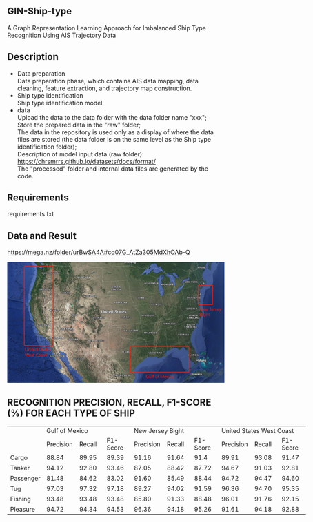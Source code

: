 ## GIN-Ship-type  
A Graph Representation Learning Approach for Imbalanced Ship Type Recognition Using AIS Trajectory Data
## Description
* Data preparation  
Data preparation phase, which contains AIS data mapping, data cleaning, feature extraction, and trajectory map construction.  
* Ship type identification  
Ship type identification model  
* data  
Upload the data to the data folder with the data folder name "xxx";  
Store the prepared data in the "raw" folder;  
The data in the repository is used only as a display of where the data files are stored (the data folder is on the same level as the Ship type identification folder);  
Description of model input data (raw folder): https://chrsmrrs.github.io/datasets/docs/format/  
The "processed" folder and internal data files are generated by the code.

## Requirements  
requirements.txt

## Data and Result 
https://mega.nz/folder/urBwSA4A#cq07G_AtZa305MdXhOAb-Q

<p align = "left">    
<img  src="https://github.com/destiny1103/GIN-Ship-type/blob/main/study%20area.png" width="600" />
</p>

## RECOGNITION PRECISION, RECALL, F1-SCORE (%) FOR EACH TYPE OF SHIP    

<table border=0 cellpadding=0 cellspacing=0 width=690 style='border-collapse:
 collapse;table-layout:fixed;width:520pt'>
 <col width=69 span=10 style='width:52pt'>
 <tr height=19 style='height:14.0pt'>
  <td rowspan=2 height=38 class=xl65 width=69 style='height:28.0pt;width:52pt'></td>
  <td colspan=3 class=xl65 width=207 style='width:156pt'>Gulf of Mexico</td>
  <td colspan=3 class=xl65 width=207 style='width:156pt'>New Jersey Bight</td>
  <td colspan=3 class=xl65 width=207 style='width:156pt'>United States West Coast</td>
 </tr>
 <tr height=19 style='height:14.0pt'>
  <td height=19 class=xl65 style='height:14.0pt'>Precision</td>
  <td class=xl65>Recall</td>
  <td class=xl65>F1-Score</td>
  <td class=xl65>Precision</td>
  <td class=xl65>Recall</td>
  <td class=xl65>F1-Score</td>
  <td class=xl65>Precision</td>
  <td class=xl65>Recall</td>
  <td class=xl65>F1-Score</td>
 </tr>
 <tr height=19 style='height:14.0pt'>
  <td height=19 class=xl65 style='height:14.0pt'>Cargo</td>
  <td class=xl65>88.84</td>
  <td class=xl65>89.95</td>
  <td class=xl65>89.39</td>
  <td class=xl65>91.16</td>
  <td class=xl65>91.64</td>
  <td class=xl65>91.4</td>
  <td class=xl65>89.91</td>
  <td class=xl65>93.08</td>
  <td class=xl65>91.47</td>
 </tr>
 <tr height=19 style='height:14.0pt'>
  <td height=19 class=xl65 style='height:14.0pt'>Tanker</td>
  <td class=xl65>94.12</td>
  <td class=xl65>92.80</td>
  <td class=xl65>93.46</td>
  <td class=xl65>87.05</td>
  <td class=xl65>88.42</td>
  <td class=xl65>87.72</td>
  <td class=xl65>94.67</td>
  <td class=xl65>91.03</td>
  <td class=xl65>92.81</td>
 </tr>
 <tr height=19 style='height:14.0pt'>
  <td height=19 class=xl65 style='height:14.0pt'>Passenger</td>
  <td class=xl65>81.48</td>
  <td class=xl65>84.62</td>
  <td class=xl65>83.02</td>
  <td class=xl65>91.60</td>
  <td class=xl65>85.49</td>
  <td class=xl65>88.44</td>
  <td class=xl65>94.72</td>
  <td class=xl65>94.47</td>
  <td class=xl65>94.60</td>
 </tr>
 <tr height=19 style='height:14.0pt'>
  <td height=19 class=xl65 style='height:14.0pt'>Tug</td>
  <td class=xl65>97.03</td>
  <td class=xl65>97.32</td>
  <td class=xl65>97.18</td>
  <td class=xl65>89.27</td>
  <td class=xl65>94.02</td>
  <td class=xl65>91.59</td>
  <td class=xl65>96.36</td>
  <td class=xl65>94.70</td>
  <td class=xl65>95.35</td>
 </tr>
 <tr height=19 style='height:14.0pt'>
  <td height=19 class=xl65 style='height:14.0pt'>Fishing</td>
  <td class=xl65>93.48</td>
  <td class=xl65>93.48</td>
  <td class=xl65>93.48</td>
  <td class=xl65>85.80</td>
  <td class=xl65>91.33</td>
  <td class=xl65>88.48</td>
  <td class=xl65>96.01</td>
  <td class=xl65>91.76</td>
  <td class=xl65>92.15</td>
 </tr>
 <tr height=19 style='height:14.0pt'>
  <td height=19 class=xl65 style='height:14.0pt'>Pleasure</td>
  <td class=xl65>94.72</td>
  <td class=xl65>94.34</td>
  <td class=xl65>94.53</td>
  <td class=xl65>96.36</td>
  <td class=xl65>94.18</td>
  <td class=xl65>95.26</td>
  <td class=xl65>91.61</td>
  <td class=xl65>94.18</td>
  <td class=xl65>92.88</td>
 </tr>
 <![if supportMisalignedColumns]>
 <tr height=0 style='display:none'>
  <td width=69 style='width:52pt'></td>
  <td width=69 style='width:52pt'></td>
  <td width=69 style='width:52pt'></td>
  <td width=69 style='width:52pt'></td>
  <td width=69 style='width:52pt'></td>
  <td width=69 style='width:52pt'></td>
  <td width=69 style='width:52pt'></td>
  <td width=69 style='width:52pt'></td>
  <td width=69 style='width:52pt'></td>
  <td width=69 style='width:52pt'></td>
 </tr>
 <![endif]>
</table>



